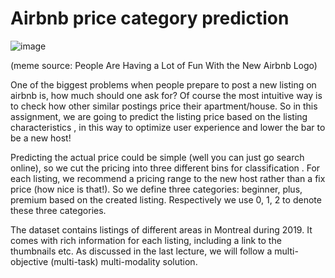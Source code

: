 # Airbnb price category prediction

![image](https://user-images.githubusercontent.com/46351336/231612652-e9cacae3-69a6-484a-91a3-774e1578af79.png)

(meme source: People Are Having a Lot of Fun With the New Airbnb Logo)

One of the biggest problems when people prepare to post a new listing on airbnb is, how much should one ask for? Of course the most intuitive way is to check how other similar postings price their apartment/house. So in this assignment, we are going to predict the listing price based on the listing characteristics , in this way to optimize user experience and lower the bar to be a new host!

Predicting the actual price could be simple (well you can just go search online), so we cut the pricing into three different bins for classification . For each listing, we recommend a pricing range to the new host rather than a fix price (how nice is that!). So we define three categories: beginner, plus, premium based on the created listing. Respectively we use 0, 1, 2 to denote these three categories.

The dataset contains listings of different areas in Montreal during 2019. It comes with rich information for each listing, including a link to the thumbnails etc. As discussed in the last lecture, we will follow a multi-objective (multi-task) multi-modality solution.
